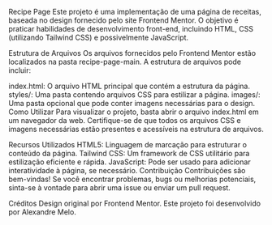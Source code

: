 Recipe Page
Este projeto é uma implementação de uma página de receitas, baseada no design fornecido pelo site Frontend Mentor. O objetivo é praticar habilidades de desenvolvimento front-end, incluindo HTML, CSS (utilizando Tailwind CSS) e possivelmente JavaScript.

Estrutura de Arquivos
Os arquivos fornecidos pelo Frontend Mentor estão localizados na pasta recipe-page-main. A estrutura de arquivos pode incluir:

index.html: O arquivo HTML principal que contém a estrutura da página.
styles/: Uma pasta contendo arquivos CSS para estilizar a página.
images/: Uma pasta opcional que pode conter imagens necessárias para o design.
Como Utilizar
Para visualizar o projeto, basta abrir o arquivo index.html em um navegador da web. Certifique-se de que todos os arquivos CSS e imagens necessárias estão presentes e acessíveis na estrutura de arquivos.

Recursos Utilizados
HTML5: Linguagem de marcação para estruturar o conteúdo da página.
Tailwind CSS: Um framework de CSS utilitário para estilização eficiente e rápida.
JavaScript: Pode ser usado para adicionar interatividade à página, se necessário.
Contribuição
Contribuições são bem-vindas! Se você encontrar problemas, bugs ou melhorias potenciais, sinta-se à vontade para abrir uma issue ou enviar um pull request.

Créditos
Design original por Frontend Mentor.
Este projeto foi desenvolvido por Alexandre Melo.

